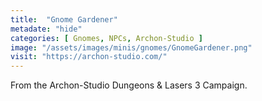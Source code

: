 ```yaml
---
title:  "Gnome Gardener"
metadate: "hide"
categories: [ Gnomes, NPCs, Archon-Studio ]
image: "/assets/images/minis/gnomes/GnomeGardener.png"
visit: "https://archon-studio.com/"
---
```

From the Archon-Studio Dungeons & Lasers 3 Campaign.
